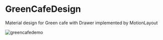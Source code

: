 # GreenCafeDesign

Material design for Green cafe with Drawer implemented by MotionLayout

![greencafedemo](https://user-images.githubusercontent.com/52634082/116920478-5996f980-ac5b-11eb-8e42-00b9171a5da1.gif)

